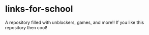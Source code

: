 # links-for-school
A repository filled with unblockers, games, and more!! 
If you like this repository then cool!
